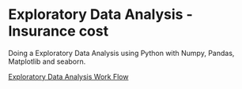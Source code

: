 # Exploratory Data Analysis - Insurance cost
Doing a Exploratory Data Analysis using Python with Numpy, Pandas, Matplotlib and seaborn.

[Exploratory Data Analysis Work Flow](https://www.google.com/search?q=exploratory+data+analysis&sxsrf=ALeKk00lqesTzIIocgsgGP77Td59JT1ZyA:1598319447497&source=lnms&tbm=isch&sa=X&ved=2ahUKEwjT4573m7XrAhUiC9QKHbtuAQQQ_AUoAXoECBcQAw&biw=1366&bih=657#imgrc=R1m_Alg95OtFjM)


